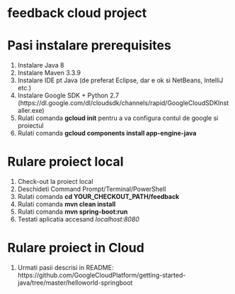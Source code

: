 # feedback cloud project

<h1> Pasi instalare prerequisites </h1>
<ol>
  <li>Instalare Java 8</li>
  <li>Instalare Maven 3.3.9</li>
  <li>Instalare IDE pt Java (de preferat Eclipse, dar e ok si NetBeans, IntelliJ etc.)</li>
  <li>Instalare Google SDK + Python 2.7 (https://dl.google.com/dl/cloudsdk/channels/rapid/GoogleCloudSDKInstaller.exe) </li>
  <li>Rulati comanda <strong>gcloud init</strong> pentru a va configura contul de google si proiectul </li>
  <li>Rulati comanda <strong>gcloud components install app-engine-java</strong></li>
</ol>

<h1> Rulare proiect local </h1>
<ol>
  <li>Check-out la proiect local</li>
  <li>Deschideti Command Prompt/Terminal/PowerShell</li>
  <li>Rulati comanda <strong>cd YOUR_CHECKOUT_PATH/feedback</strong></li>
  <li>Rulati comanda <strong>mvn clean install</strong></li>
  <li>Rulati comanda <strong>mvn spring-boot:run</strong></li>
  <li>Testati aplicatia accesand <em>localhost:8080</em></li>
</ol>

<h1> Rulare proiect in Cloud </h1>
<ol>
  <li>Urmati pasii descrisi in README: https://github.com/GoogleCloudPlatform/getting-started-java/tree/master/helloworld-springboot</li>
</ol>

